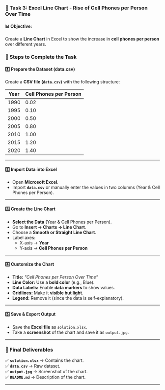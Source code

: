 

### **📌 Task 3: Excel Line Chart - Rise of Cell Phones per Person Over Time**  

#### **📊 Objective:**  
Create a **Line Chart** in Excel to show the increase in **cell phones per person** over different years.

### **📌 Steps to Complete the Task**  

#### **1️⃣ Prepare the Dataset (data.csv)**
Create a **CSV file (`data.csv`)** with the following structure:

| Year  | Cell Phones per Person |
|-------|------------------------|
| 1990  | 0.02                   |
| 1995  | 0.10                   |
| 2000  | 0.50                   |
| 2005  | 0.80                   |
| 2010  | 1.00                   |
| 2015  | 1.20                   |
| 2020  | 1.40                   |

---

#### **2️⃣ Import Data into Excel**
- Open **Microsoft Excel**.  
- Import **`data.csv`** or manually enter the values in two columns (Year & Cell Phones per Person).  

---

#### **3️⃣ Create the Line Chart**
- **Select the Data** (Year & Cell Phones per Person).  
- Go to **Insert → Charts → Line Chart**.  
- Choose a **Smooth or Straight Line Chart**.  
- Label axes:  
  - X-axis → **Year**  
  - Y-axis → **Cell Phones per Person**  

---

#### **4️⃣ Customize the Chart**
- **Title:** *"Cell Phones per Person Over Time"*  
- **Line Color:** Use a **bold color** (e.g., Blue).  
- **Data Labels:** Enable **data markers** to show values.  
- **Gridlines:** Make it **visible but light**.  
- **Legend:** Remove it (since the data is self-explanatory).  

---

#### **5️⃣ Save & Export Output**
- Save the **Excel file** as `solution.xlsx`.  
- Take a **screenshot** of the chart and save it as `output.jpg`.   

---

### **📌 Final Deliverables**
✅ **`solution.xlsx`** → Contains the chart.  
✅ **`data.csv`** → Raw dataset.  
✅ **`output.jpg`** → Screenshot of the chart.  
✅ **`README.md`** → Description of the chart.  

---
